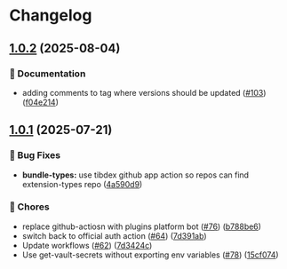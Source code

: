 # Changelog

## [1.0.2](https://github.com/grafana/plugin-actions/compare/bundle-types/v1.0.1...bundle-types/v1.0.2) (2025-08-04)


### 📝 Documentation

* adding comments to tag where versions should be updated ([#103](https://github.com/grafana/plugin-actions/issues/103)) ([f04e214](https://github.com/grafana/plugin-actions/commit/f04e21488739016924156a57530ff8cb99041232))

## [1.0.1](https://github.com/grafana/plugin-actions/compare/bundle-types/v1.0.0...bundle-types/v1.0.1) (2025-07-21)


### 🐛 Bug Fixes

* **bundle-types:** use tibdex github app action so repos can find extension-types repo ([4a590d9](https://github.com/grafana/plugin-actions/commit/4a590d9d56d6b13940d3ad48f186d2752ece7d36))


### 🔧 Chores

* replace github-actiosn with plugins platform bot ([#76](https://github.com/grafana/plugin-actions/issues/76)) ([b788be6](https://github.com/grafana/plugin-actions/commit/b788be6746403ff9bae26d5e800794f2a5620b4c))
* switch back to official auth action ([#64](https://github.com/grafana/plugin-actions/issues/64)) ([7d391ab](https://github.com/grafana/plugin-actions/commit/7d391ab144fd10a78792386c7673a3b6feedf38b))
* Update workflows ([#62](https://github.com/grafana/plugin-actions/issues/62)) ([7d3424c](https://github.com/grafana/plugin-actions/commit/7d3424c2ecf660e43bb1ca90d877754575cf2e16))
* Use get-vault-secrets without exporting env variables ([#78](https://github.com/grafana/plugin-actions/issues/78)) ([15cf074](https://github.com/grafana/plugin-actions/commit/15cf0740d77683dddfedd2de814fc5b76556dbdd))
